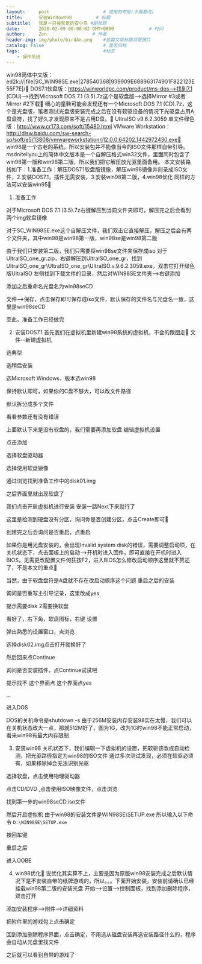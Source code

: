 ```yaml
---
layout:     post                    # 使用的布局(不需要改)
title:      安装Windows98         # 标题
subtitle:   我是一只被禁足的安小鸟 #副标题
date:       2020-02-09 00:00:02 GMT+0800             # 时间
author:     Zen                 # 作者
header-img: img/photo/birdAn.png    #这篇文章标题背景图片
catalog: False                      # 是否归档
tags:                               #标签
    - 操作系统
---
```


win98简体中文版：ed2k://|file|SC_WIN98SE.exe|278540368|939909E688963174901F822123E55F7E|/
DOS7.1软盘版：https://winworldpc.com/product/ms-dos-->找到7.1 (CDU)-->找到Microsoft DOS 7.1 (3.5).7z这个是软盘版-->选择Mirror #3或者Mirror #2下载 细心的童鞋可能会发现还有一个Microsoft DOS 7.1 (CD).7z，这个是光盘版，笔者测试光盘版安装完成之后在没有软驱设备的情况下光驱盘占用A盘盘符，找了好久才发现原来不是占用D盘。
UltraISO v9.6.2.3059 单文件绿色版：http://www.cr173.com/soft/15480.html
VMware Workstation：http://dlsw.baidu.com/sw-search-sp/soft/e5/13808/vmwareworkstationrj12.0.0.64202.1442972430.exe
win98是一个古老的系统，所以安装包并不能像当今的ISO文件那样自带引导。
msdnitellyou上的简体中文版本是一个自解压格式win32文件，里面同时包含了win98第一版和win98第二版，所以我们把它解压放光驱里面备用。
本文安装路线如下：1.准备工作：解压DOS7.1软盘版镜像，解压win98镜像并刻录成ISO文件，2.安装DOS7.1，插件无需安装，3.安装win98第二版，4.win98优化
同样的方法可以安装win95
1. 准备工作

对于Microsoft DOS 7.1 (3.5).7z右键解压到当前文件夹即可，解压完之后会看到两个img软盘镜像

对于SC_WIN98SE.exe这个自解压文件，我们双击它直接解压，解压之后会有两个文件夹，其中win98是win98第一版，win98se是win98第二版

由于我们只安装第二版，我们只需要将win98se文件夹保存成iso
对于UltraISO_one_gr.zip，右键解压到UltraISO_one_gr，找到UltraISO_one_gr\UltraISO_one_gr\UltraISO.v.9.6.2.3059.exe，双击它打开绿色版UltraISO
左侧找到下载文件的目录，然后对WIN98SE文件夹-->右键添加

添加之后重命名光盘名为win98seCD

文件-->保存，点击保存即可保存成iso文件，默认保存的文件名与光盘名一致，这里是win98seCD

至此，准备工作已经做完

2. 安装DOS7.1
首先我们在虚拟机里新建win98系统的虚拟机，不会的跟图走
文件--新建虚拟机


选典型


选稍后安装


选Microsoft Windows，版本选win98


保持默认即可，如果你的C盘不够大，可以改文件路径


默认拆分成多个文件


看看参数还有没有错误


上面默认下来是没有软盘的，我们需要再添加软盘
编辑虚拟机设置


点击添加


选择软盘驱动器


选择使用软盘镜像


通过浏览找到准备工作中的disk01.img


之后界面里就出现软盘了

我们点击开启虚拟机进行安装
安装一路Next下来就行了

这里是检测到硬盘没有分区，询问你是否创建分区，点击Create即可

创建完之后会询问是否重启，点重启

如果你是用光盘安装的，会出现Invalid system disk的错误，需要调整启动项，在关机状态下，点击面板上的启动-->开机时进入固件，即可直接在开机时进入BIOS，无需更改配置文件何狂按F2，进入BIOS怎么修改启动顺序这里就不赘述了，不是本文的重点

当然，由于软盘盘符是A盘就不存在改启动顺序这个问题
重启之后的安装


询问是否重写主引导记录，这里改成yes

提示需要disk 2需要换软盘

看好了，右下角，软盘图标，右键 设置

弹出熟悉的设置窗口，点浏览

选择disk02.img点击打开就换好了

然后回来点Continue

询问是否安装插件，点Continue试试吧

提示找不
这个界面点
这个界面点yes


...

进入DOS

DOS的关机命令是shutdown -s
由于256M安装内存安装98实在太慢，我们可以在关机状态改大一点，那就512M好了，图为1G，改为1G时win98不能正常启动，看来win98有最大内存限制

3. 安装win98
关机状态下，我们编辑一下虚拟机的设置，把软驱该改成自动检测，把光驱路径指定为win98的ISO文件
通过多次测试发现，必须在软驱必须有，如果移除掉会无法识别光驱

选择软盘，点击使用物理驱动器

点击CD/DVD ,点击使用ISO映像文件，点击浏览

找到第一步的win98seCD.iso文件

然后开启虚拟机
由于win98的安装文件是WIN98SE\SETUP.exe
所以输入以下命令
`D:\WIN98SE\SETUP.exe`

按回车键

重启之后

进入OOBE





4. win98优化
说优化其实算不上，主要是因为原版win98安装完成之后默认情况下是不安装自带的纸牌游戏的，所以。。。下面开始安装，安装前请确认已经挂载win98第二版的安装光盘
开始-->设置-->控制面板，找到添加删除程序，双击打开

添加安装程序-->附件-->详细资料

把附件里的游戏勾上点击确定

回到添加删除程序界面，点击确定，不用选从磁盘安装再选安装路径什么的，程序会自动从光盘里找文件

之后就可以看到自带的游戏了
